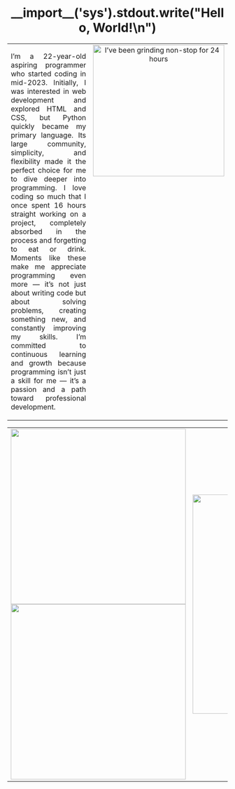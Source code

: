 <h1 align="center">__import__('sys').stdout.write("Hello, World!\n")</h1>

<table>
  <tr>
    <td style="text-align: justify; vertical-align: top;">
      <p>I’m a 22-year-old aspiring programmer who started coding in mid-2023. Initially, I was interested in web development and explored HTML and CSS, but Python quickly became my primary language. Its large community, simplicity, and flexibility made it the perfect choice for me to dive deeper into programming. I love coding so much that I once spent 16 hours straight working on a project, completely absorbed in the process and forgetting to eat or drink. Moments like these make me appreciate programming even more — it’s not just about writing code but about solving problems, creating something new, and constantly improving my skills. I’m committed to continuous learning and growth because programming isn’t just a skill for me — it’s a passion and a path toward professional development.</p>
    </td>
    <td style="text-align: center; vertical-align: top;">
      <img alt="I’ve been grinding non-stop for 24 hours" src="https://github.com/user-attachments/assets/5c0807e6-68b2-486f-b393-39ec5f449963" width="300">
    </td>
  </tr>
</table>


<table>
  <tr>
    <td>
      <img src="https://www.codewars.com/users/paulmusquaro/badges/large" width="400">
      <br>
      <img src="https://leetcard.jacoblin.cool/paulmusquaro?theme=dark&font=Arial" width="400">
    </td>
    <td align="center">
      <img src="https://github-readme-stats.vercel.app/api?username=paulmusquaro&show_icons=true&theme=dark&hide_border=true" width="500">
    </td>
  </tr>
</table>

